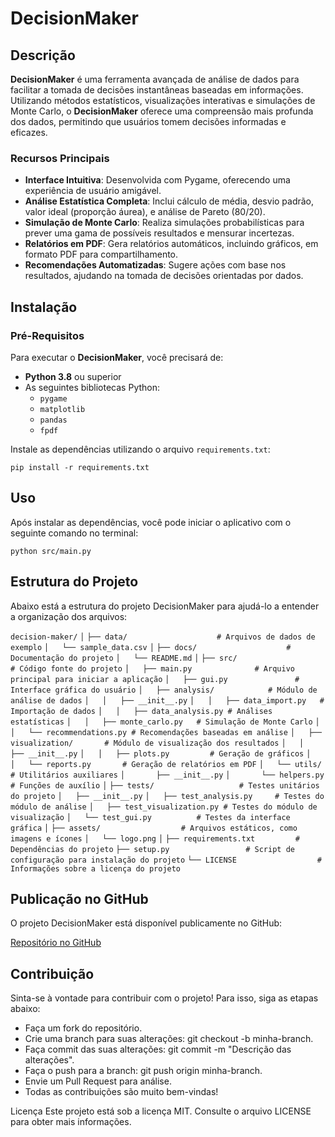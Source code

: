 # DecisionMaker

## Descrição

**DecisionMaker** é uma ferramenta avançada de análise de dados para facilitar a tomada de decisões instantâneas baseadas em informações. Utilizando métodos estatísticos, visualizações interativas e simulações de Monte Carlo, o **DecisionMaker** oferece uma compreensão mais profunda dos dados, permitindo que usuários tomem decisões informadas e eficazes.

### Recursos Principais

- **Interface Intuitiva**: Desenvolvida com Pygame, oferecendo uma experiência de usuário amigável.
- **Análise Estatística Completa**: Inclui cálculo de média, desvio padrão, valor ideal (proporção áurea), e análise de Pareto (80/20).
- **Simulação de Monte Carlo**: Realiza simulações probabilísticas para prever uma gama de possíveis resultados e mensurar incertezas.
- **Relatórios em PDF**: Gera relatórios automáticos, incluindo gráficos, em formato PDF para compartilhamento.
- **Recomendações Automatizadas**: Sugere ações com base nos resultados, ajudando na tomada de decisões orientadas por dados.

## Instalação

### Pré-Requisitos

Para executar o **DecisionMaker**, você precisará de:

- **Python 3.8** ou superior
- As seguintes bibliotecas Python:
  - `pygame`
  - `matplotlib`
  - `pandas`
  - `fpdf`

Instale as dependências utilizando o arquivo `requirements.txt`:

`pip install -r requirements.txt`

## Uso
Após instalar as dependências, você pode iniciar o aplicativo com o seguinte comando no terminal:

`python src/main.py`

## Estrutura do Projeto
Abaixo está a estrutura do projeto DecisionMaker para ajudá-lo a entender a organização dos arquivos:

`decision-maker/`
`│`
`├── data/                    # Arquivos de dados de exemplo`
`│   └── sample_data.csv`
`│`
`├── docs/                    # Documentação do projeto`
`│   └── README.md`
`│`
`├── src/                     # Código fonte do projeto`
`│   ├── main.py              # Arquivo principal para iniciar a aplicação`
`│   ├── gui.py               # Interface gráfica do usuário`
`│   ├── analysis/            # Módulo de análise de dados`
`│   │   ├── __init__.py`
`│   │   ├── data_import.py   # Importação de dados`
`│   │   ├── data_analysis.py # Análises estatísticas`
`│   │   ├── monte_carlo.py   # Simulação de Monte Carlo`
`│   │   └── recommendations.py # Recomendações baseadas em análise`
`│   ├── visualization/       # Módulo de visualização dos resultados`
`│   │   ├── __init__.py`
`│   │   ├── plots.py         # Geração de gráficos`
`│   │   └── reports.py       # Geração de relatórios em PDF`
`│   └── utils/               # Utilitários auxiliares`
`│       ├── __init__.py`
`│       └── helpers.py       # Funções de auxílio`
`│`
`├── tests/                   # Testes unitários do projeto`
`│   ├── __init__.py`
`│   ├── test_analysis.py     # Testes do módulo de análise`
`│   ├── test_visualization.py # Testes do módulo de visualização`
`│   └── test_gui.py          # Testes da interface gráfica`
`│`
`├── assets/                  # Arquivos estáticos, como imagens e ícones`
`│   └── logo.png`
`│`
`├── requirements.txt         # Dependências do projeto`
`├── setup.py                 # Script de configuração para instalação do projeto`
`└── LICENSE                  # Informações sobre a licença do projeto`

## Publicação no GitHub
O projeto DecisionMaker está disponível publicamente no GitHub:

[Repositório no GitHub](https://github.com/gabrielrocca369/decision-maker-model-ia)

## Contribuição
Sinta-se à vontade para contribuir com o projeto! Para isso, siga as etapas abaixo:

- Faça um fork do repositório.
- Crie uma branch para suas alterações: git checkout -b minha-branch.
- Faça commit das suas alterações: git commit -m "Descrição das alterações".
- Faça o push para a branch: git push origin minha-branch.
- Envie um Pull Request para análise.
- Todas as contribuições são muito bem-vindas!

Licença
Este projeto está sob a licença MIT. Consulte o arquivo LICENSE para obter mais informações.
